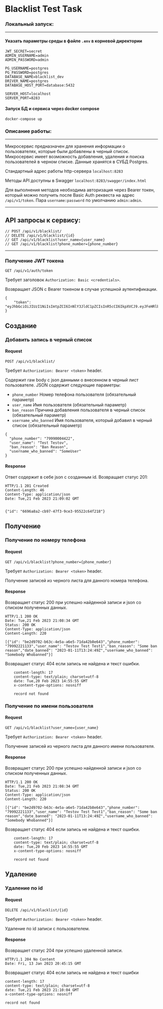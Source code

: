 # Blacklist Test Task
### Локальный запуск:
___
#### Указать параметры среды в файле `.env` в корневой директории
```shell
JWT_SECRET=secret
ADMIN_USERNAME=admin
ADMIN_PASSWORD=admin

PG_USERNAME=postgres
PG_PASSWORD=postgres
DATABASE_NAME=blacklist_dev
DRIVER_NAME=postgres
DATABASE_HOST_PORT=database:5432

SERVER_HOST=localhost
SERVER_PORT=8283
```
#### Запуск БД и сервиса через docker compose
```shell
docker-compose up
```

### Описание работы:
___
Микросервис предназначен для хранения информации о пользователях, которые были добавлены в черный список. Микросервис имеет возможность добавления, удаления и поиска пользователей в черном списке. Данные хранятся в СУБД Postgres.

Стандартный адрес работы http-сервера `localhost:8283`

Методы API доступны в Swagger `localhost:8283/swagger/index.html`

Для выполнения методов необходима авторизация через Bearer токен, который можно получить после Basic Auth реквеста на адрес `/api/v1/token`. Пара `username:password` по умолчанию `admin:admin`. 

---
## API запросы к сервису:
```
// POST /api/v1/blacklist/
// DELETE /api/v1/blacklist/{id}
// GET /api/v1/blacklist?user_name={user_name}
// GET /api/v1/blacklist?phone_number={phone_number}
```
---

### Получение JWT токена

`GET /api/v1/auth/token`

Требует заголовок `Authorization: Basic <credentials>`.

Возвращает JSON с Bearer токеном в случае успешной аутентификации.

    {
        "token": "eyJhbGciOiJIUzI1NiIsImtpZCI6InNlY3JldC1pZCIsInR5cCI6IkpXVCJ9.eyJFeHRlbnNpb25zIjpudWxsLCJHcm91cHMiOm51bGwsIklEIjoiMSIsIk5hbWUiOiJyb290IiwiYXVkIjpbIiJdLCJleHAiOjE2NzcwMTMyMDksImlhdCI6MTY3NzAxMjkwOSwibmJmIjoxNjc3MDEyOTA5LCJzdWIiOiIxIn0.BQ0nZcjEQ68IYXC2IIAVncGvd3x9HuGHcx3jlxRIfVg"
    }

## Создание
### Добавить запись в черный список
#### Request

`POST /api/v1/blacklist/`

Требует `Authorization: Bearer <token>` header.

Содержит raw body с json данными о внесенном в черный лист пользователе. JSON содержит следующие параметры:
- `phone_number` Номер телефона пользователя (обязательный параметр)
- `user_name` Имя пользователя (обязательный параметр)
- `ban_reason` Причина добавления пользователя в черный список (обязательный параметр)
- `username_who_banned` Имя пользователя, который добавил в черный список (обязательный параметр)
```
{
  "phone_number": "79990004422",
  "user_name": "Test Testov",
  "ban_reason": "Ban Reason",
  "username_who_banned": "SomeUser"
}
```

#### Response
Ответ содержит в себе json с созданным id. Возвращает статус 201:

    HTTP/1.1 201 Created
    Content-Length: 46 
    Content-Type: application/json
    Date: Tue,21 Feb 2023 21:09:02 GMT


    {"id": "6696a8a2-cb97-47f3-9ce3-95522c64f218"}


## Получение
### Получение по номеру телефона
#### Request
`GET /api/v1/blacklist?phone_number={phone_number}`

Требует `Authorization: Bearer <token>` header.

Получение записей из черного листа для данного номера телефона.

#### Response

Возвращает статус 200 при успешно найденной записи и json со списком полученных данных.

    HTTP/1.1 200 OK
    Date: Tue,21 Feb 2023 21:08:34 GMT
    Status: 200 OK
    Content-Type: application/json
    Content-Length: 220

    [{"id": "be2d9702-b63c-4e5a-a6e5-71da42b8e643","phone_number": "79992221133","user_name": "Testov Test Test1","ban_reason": "Some ban reason","date_banned": "2023-01-11T13:24:49Z","username_who_banned": "Somebody Whobanned"}]

Возвращает статус 404 если запись не найдена и текст ошибки.

        content-length: 17
        content-type: text/plain; charset=utf-8
        date: Tue,20 Feb 2023 14:55:55 GMT
        x-content-type-options: nosniff

        record not found

### Получение по имени пользователя
#### Request
`GET /api/v1/blacklist?user_name={user_name}`

Требует `Authorization: Bearer <token>` header.

Получение записей из черного листа для данного  имени пользователя.

#### Response

Возвращает статус 200 при успешно найденной записи и json со списком полученных данных.

    HTTP/1.1 200 OK
    Date: Tue,21 Feb 2023 21:08:34 GMT
    Status: 200 OK
    Content-Type: application/json
    Content-Length: 220

    [{"id": "be2d9702-b63c-4e5a-a6e5-71da42b8e643","phone_number": "79992221133","user_name": "Testov Test Test1","ban_reason": "Some ban reason","date_banned": "2023-01-11T13:24:49Z","username_who_banned": "Somebody Whobanned"}]

Возвращает статус 404 если запись не найдена и текст ошибки.

        content-length: 17
        content-type: text/plain; charset=utf-8
        date: Tue,20 Feb 2023 14:55:55 GMT
        x-content-type-options: nosniff

        record not found



## Удаление
### Удаление по id
#### Request
`DELETE /api/v1/blacklist/{id}`

Требует `Authorization: Bearer <token>` header.

Удаление по id записи с пользователем.

#### Response

Возвращает статус 204 при успешно удаленной записи.

    HTTP/1.1 204 No Content
    Date: Fri, 13 Jan 2023 20:45:15 GMT

Возвращает статус 404 если запись не найдена и текст ошибки

    content-length: 17
    content-type: text/plain; charset=utf-8
    date: Tue,21 Feb 2023 21:10:04 GMT
    x-content-type-options: nosniff

    record not found